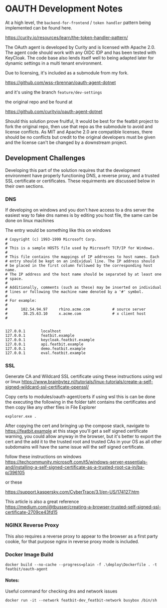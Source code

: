 # OAUTH Development Notes

At a high level, the `backend-for-frontend` / `token handler` pattern being implemented can be found here.

https://curity.io/resources/learn/the-token-handler-pattern/


The OAuth agent is developed by Curity and is licensed with Apache 2.0. The agent code should work with any OIDC IDP and has been tested with KeyCloak.  The code base also lends itself well to being adapted later for dynamic settings in a multi tenant environment.

Due to licensing, it's included as a submodule from my fork.

https://github.com/wss-rbrennan/oauth-agent-dotnet

and it's using the branch `feature/dev-settings`

the original repo and be found at 

https://github.com/curityio/oauth-agent-dotnet

Should this solution prove fruitful, It would be best for the featbit project to fork the original repo, then use that repo as the submodule to avoid and license conflicts.  As MIT and Apache 2.0 are compatible licenses, there should be no conflicts but credit to the original developers must be given and the license can't be changed by a downstream project.

## Development Challenges

Developing this part of the solution requires that the development environment have properly functioning DNS, a reverse proxy, and a trusted SSL certificate or certificates.  These requirments are discussed below in their own sections.

### DNS

If developing on windows and you don't have access to a dns server the easiest way to fake dns names is by editing you
host file, the same can be done on linux machines

The entry would be something like this on windows

```
# Copyright (c) 1993-1999 Microsoft Corp.
#
# This is a sample HOSTS file used by Microsoft TCP/IP for Windows.
#
# This file contains the mappings of IP addresses to host names. Each
# entry should be kept on an individual line. The IP address should
# be placed in the first column followed by the corresponding host name.
# The IP address and the host name should be separated by at least one
# space.
#
# Additionally, comments (such as these) may be inserted on individual
# lines or following the machine name denoted by a '#' symbol.
#
# For example:
#
#      102.54.94.97     rhino.acme.com          # source server
#       38.25.63.10     x.acme.com              # x client host
#


127.0.0.1       localhost
127.0.0.1       featbit.example
127.0.0.1       keycloak.featbit.example
127.0.0.1       api.featbit.example
127.0.0.1       demo.featbit.example
127.0.0.1       eval.featbit.example
```

### SSL

Generate CA and Wildcard SSL certificate using these instructions using wsl or linux
https://www.brainbytez.nl/tutorials/linux-tutorials/create-a-self-signed-wildcard-ssl-certificate-openssl/

Copy certs to modules/oauth-agent/certs if using wsl this is can be done the executing the following in the folder taht contains the certificates and then copy like any other files in File Explorer
```
explorer.exe .
```




After copying the cert and bringing up the compose stack, navigate to https://featbit.example at this stage you'll get a self signed certificate warning, you could allow anyway in the browser, but it's better to export the cert and the add it to the trusted root and trusted CAs in your OS as all other subdomains will have the same issue will the self signed certificate.

follow these instructions on windows
https://techcommunity.microsoft.com/t5/windows-server-essentials-and/installing-a-self-signed-certificate-as-a-trusted-root-ca-in/ba-p/396105

or these

https://support.kaspersky.com/CyberTrace/3.1/en-US/174127.htm

This article is also a great reference
https://medium.com/@tbusser/creating-a-browser-trusted-self-signed-ssl-certificate-2709ce43fd15
### NGINX Reverse Proxy
This also requires a reverse proxy to appear to the browser as a first party cookie, for that purpose nginx in reverse proxy mode is included.

### Docker Image Build

```
docker build --no-cache --progress=plain -f .\deploy\Dockerfile . -t featbit/oauth-agent
```

#### Notes:

Useful command for checking dns and network issues
```
docker run -it --network featbit-dev_featbit-network busybox /bin/sh
```

